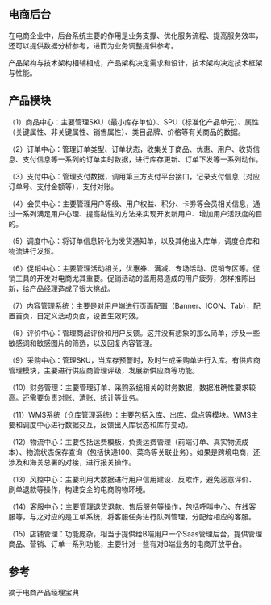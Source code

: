 ## 电商后台

在电商企业中，后台系统主要的作用是业务支撑、优化服务流程、提高服务效率，还可以提供数据分析参考，进而为业务调整提供参考。

产品架构与技术架构相辅相成，产品架构决定需求和设计，技术架构决定技术框架与性能。

## 产品模块
（1）商品中心：主要管理SKU（最小库存单位）、SPU（标准化产品单元）、属性（关键属性、非关键属性、销售属性）、类目品牌、价格等有关商品的数据。

（2）订单中心：管理订单类型、订单状态，收集关于商品、优惠、用户、收货信息、支付信息等一系列的订单实时数据，进行库存更新、订单下发等一系列动作。

（3）支付中心：管理支付数据，调用第三方支付平台接口，记录支付信息（对应订单号、支付金额等），支付对账。

（4）会员中心：主要管理用户等级、用户权益、积分、卡券等会员相关信息，通过一系列满足用户心理、提高黏性的方法来实现开发新用户、增加用户活跃度的目的。

（5）调度中心：将订单信息转化为发货通知单，以及其他出入库单，调度仓库和物流进行发货。

（6）促销中心：主要管理活动相关，优惠券、满减、专场活动、促销专区等。促销工具的开发对电商尤其重要。促销活动的滥用易造成的用户疲劳，怎样推陈出新，给产品经理造成了很大挑战。

（7）内容管理系统：主要是对用户端进行页面配置（Banner、ICON、Tab），配置首页，自定义活动页面，设置生效时效。

（8）评价中心：管理商品评价和用户反馈。这并没有想象的那么简单，涉及一些敏感词和敏感图片的筛选，以及回复内容管理。

（9）采购中心：管理SKU，当库存预警时，及时生成采购单进行入库。有供应商管理模块，主要进行供应商管理评级，发展新供应商等功能。

（10）财务管理：主要管理订单、采购系统相关的财务数据，数据准确性要求较高。还需要负责对账、清账、统计等业务。

（11）WMS系统（仓库管理系统）：主要包括入库、出库、盘点等模块。WMS主要和调度中心进行数据交互，反馈出入库状态和库存变动。

（12）物流中心：主要包括运费模板，负责运费管理（前端订单、真实物流成本）、物流状态保存查询（包括快递100、菜鸟等关联业务）。如果是跨境电商，还涉及和海关总署的对接，进行报关操作。

（13）风控中心：主要利用大数据进行用户信用建设、反欺诈，避免恶意评价、刷单退款等操作，构建安全的电商购物环境。

（14）客服中心：主要管理退货退款、售后服务等操作，包括呼叫中心、在线客服等，与之对应的是工单系统，将客服任务进行队列管理，分配给相应的客服。

（15）店铺管理：功能庞杂，相当于提供给B端用户一个Saas管理后台，提供管理商品、营销、订单一系列功能，主要针对一些有对B端业务的电商开放平台。

## 参考

摘于电商产品经理宝典

